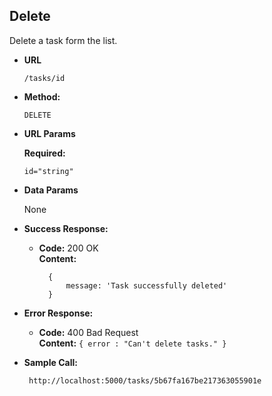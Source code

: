 **Delete**
----
  Delete a task form the list.

* **URL**
    ```
    /tasks/id
    ```

* **Method:**

  `DELETE`
  
*  **URL Params**

   **Required:**
 
   `id="string"`

* **Data Params**

  None

* **Success Response:**

  * **Code:** 200 OK<br />
    **Content:** 
    ```
      {
          message: 'Task successfully deleted'
      }
    ```
 
* **Error Response:**

  * **Code:** 400 Bad Request <br />
    **Content:** `{ error : "Can't delete tasks." }`

* **Sample Call:**

  ```
   http://localhost:5000/tasks/5b67fa167be217363055901e
  ```
